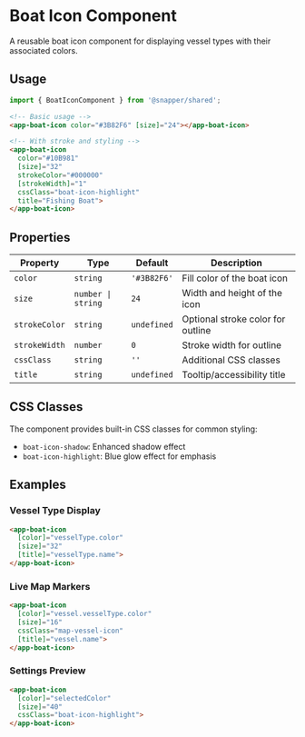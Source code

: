 # Boat Icon Component

A reusable boat icon component for displaying vessel types with their associated colors.

## Usage

```typescript
import { BoatIconComponent } from '@snapper/shared';
```

```html
<!-- Basic usage -->
<app-boat-icon color="#3B82F6" [size]="24"></app-boat-icon>

<!-- With stroke and styling -->
<app-boat-icon 
  color="#10B981" 
  [size]="32"
  strokeColor="#000000"
  [strokeWidth]="1"
  cssClass="boat-icon-highlight"
  title="Fishing Boat">
</app-boat-icon>
```

## Properties

| Property | Type | Default | Description |
|----------|------|---------|-------------|
| `color` | `string` | `'#3B82F6'` | Fill color of the boat icon |
| `size` | `number \| string` | `24` | Width and height of the icon |
| `strokeColor` | `string` | `undefined` | Optional stroke color for outline |
| `strokeWidth` | `number` | `0` | Stroke width for outline |
| `cssClass` | `string` | `''` | Additional CSS classes |
| `title` | `string` | `undefined` | Tooltip/accessibility title |

## CSS Classes

The component provides built-in CSS classes for common styling:

- `boat-icon-shadow`: Enhanced shadow effect
- `boat-icon-highlight`: Blue glow effect for emphasis

## Examples

### Vessel Type Display
```html
<app-boat-icon 
  [color]="vesselType.color" 
  [size]="32"
  [title]="vesselType.name">
</app-boat-icon>
```

### Live Map Markers
```html
<app-boat-icon 
  [color]="vessel.vesselType.color" 
  [size]="16"
  cssClass="map-vessel-icon"
  [title]="vessel.name">
</app-boat-icon>
```

### Settings Preview
```html
<app-boat-icon 
  [color]="selectedColor" 
  [size]="40"
  cssClass="boat-icon-highlight">
</app-boat-icon>
```